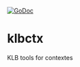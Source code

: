 [![GoDoc](https://godoc.org/github.com/KarpelesLab/klbctx?status.svg)](https://godoc.org/github.com/KarpelesLab/klbctx)

# klbctx

KLB tools for contextes
